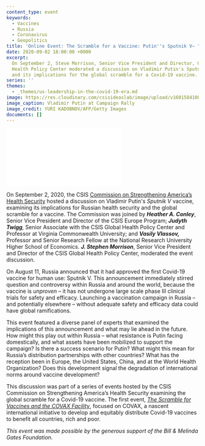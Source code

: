 ```yaml
---
content_type: event
keywords:
  - Vaccines
  - Russia
  - Coronavirus
  - Geopolitics
title: 'Online Event: The Scramble for a Vaccine: Putin''s Sputnik V— "Trust me!"'
date: 2020-09-02 18:00:00 +0000
excerpt:
  On September 2, Steve Morrison, Senior Vice President and Director, Global
  Health Policy Center moderated a discussion on Vladimir Putin's Sputnik V vaccine
  and its implications for the global scramble for a Covid-19 vaccine.
series: ''
themes:
  - _themes/us-leadership-in-the-covid-19-era.md
image: https://res.cloudinary.com/csisideaslab/image/upload/v1601584108/health-commission/GettyImages-154214223_0_caso1r.jpg
image_caption: Vladimir Putin at Campaign Rally
image_credit: YURI KADOBNOV/AFP/Getty Images
documents: []
---
```


<div class="video-wrapper post-feature-video"> <iframe allow="autoplay; encrypted-media" allowfullscreen="" frameborder="0" title="" src="[https://www.youtube.com/embed/Xn75awjjIms](https://www.youtube.com/embed/Xn75awjjIms "https://www.youtube.com/embed/Xn75awjjIms")"></iframe></div>

On September 2, 2020, the CSIS [Commission on Strengthening America’s Health Security](https://healthsecurity.csis.org/) hosted a discussion on Vladimir Putin's _Sputnik V_ vaccine, examining its implications for Russian health security and the global scramble for a vaccine. The Commission was joined by **_Heather A. Conley_**, Senior Vice President and Director of the CSIS Europe Program; **_Judyth Twigg_**_,_ Senior Associate with the CSIS Global Health Policy Center and Professor at Virginia Commonwealth University; and **_Vasily Vlassov,_** Professor and Senior Research Fellow at the National Research University Higher School of Economics. **_J. Stephen Morrison_**, Senior Vice President and Director of the CSIS Global Health Policy Center, moderated the event discussion.

On August 11, Russia announced that it had approved the first Covid-19 vaccine for human use: Sputnik V. This announcement immediately stirred question and controversy within Russia and around the world, because the vaccine is _unproven_ – it has not undergone large scale phase III clinical trials for safety and efficacy. Launching a vaccination campaign in Russia – and potentially elsewhere – without adequate safety and efficacy data could have global ramifications.

This event featured a diverse panel of experts that examined the implications of this announcement and what may lie ahead in the future. How might this play out within Russia – what resistance is Putin facing domestically, and what assets have been mobilized to support the campaign? Is there a success scenario for Putin? What might this mean for Russia’s distribution partnerships with other countries? What has the reception been in Europe, the United States, China, and at the World Health Organization? Does this development signal the degradation of international norms around vaccine development?

This discussion was part of a series of events hosted by the CSIS Commission on Strengthening America’s Health Security examining the global scramble for a Covid-19 vaccine. The first event, [_The Scramble for Vaccines and the COVAX Facility_](https://www.csis.org/events/online-event-scramble-vaccines-and-covax-facility), focused on COVAX, a nascent international initiative to develop and equitably distribute Covid-19 vaccines to benefit all countries, rich and poor.

_This event was made possible by the generous support of the Bill & Melinda Gates Foundation._
